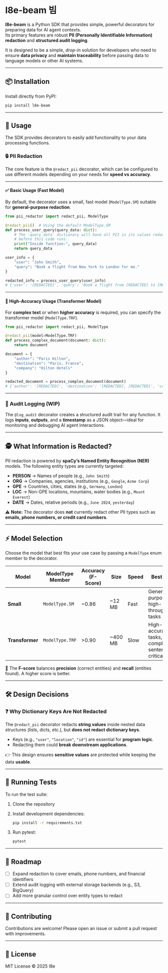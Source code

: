 # l8e-beam 빔

**l8e-beam** is a Python SDK that provides simple, powerful decorators for preparing data for AI agent contexts.  
Its primary features are robust **PII (Personally Identifiable Information) redaction** and **structured audit logging**.

It is designed to be a simple, *drop-in* solution for developers who need to ensure **data privacy** and **maintain traceability** before passing data to language models or other AI systems.

---

## 📦 Installation

Install directly from PyPI:

```bash
pip install l8e-beam
````

---

## 🚀 Usage

The SDK provides decorators to easily add functionality to your data processing functions.

### 🔒 PII Redaction

The core feature is the `@redact_pii` decorator, which can be configured to use different models depending on your needs for **speed vs accuracy**.

---

#### ✅ Basic Usage (Fast Model)

By default, the decorator uses a small, fast model (`ModelType.SM`) suitable for **general-purpose redaction**.

```python
from pii_redactor import redact_pii, ModelType

@redact_pii()  # Using the default ModelType.SM
def process_user_query(query_data: dict):
    # The 'query_data' dictionary will have all PII in its values redacted
    # before this code runs.
    print("Inside function:", query_data)
    return query_data

user_info = {
    "user": "John Smith",
    "query": "Book a flight from New York to London for me."
}

redacted_info = process_user_query(user_info)
# {'user': '[REDACTED]', 'query': 'Book a flight from [REDACTED] to [REDACTED] for me.'}
```

---

#### 🎯 High-Accuracy Usage (Transformer Model)

For **complex text** or when **higher accuracy** is required, you can specify the transformer model (`ModelType.TRF`).

```python
from pii_redactor import redact_pii, ModelType

@redact_pii(model=ModelType.TRF)
def process_complex_document(document: dict):
    return document

document = {
    "author": "Paris Hilton",
    "destination": "Paris, France",
    "company": "Hilton Hotels"
}

redacted_document = process_complex_document(document)
# {'author': '[REDACTED]', 'destination': '[REDACTED], [REDACTED]', 'company': '[REDACTED]'}
```

---

### 📜 Audit Logging (WIP)

The `@log_audit` decorator creates a structured audit trail for any function.
It logs **inputs**, **outputs**, and a **timestamp** as a JSON object—ideal for monitoring and debugging AI agent interactions.

---

## 🕵️ What Information is Redacted?

PII redaction is powered by **spaCy’s Named Entity Recognition (NER)** models.
The following entity types are currently targeted:

* **PERSON** → Names of people (e.g., `John Smith`)
* **ORG** → Companies, agencies, institutions (e.g., `Google`, `Acme Corp`)
* **GPE** → Countries, cities, states (e.g., `Germany`, `London`)
* **LOC** → Non-GPE locations, mountains, water bodies (e.g., `Mount Everest`)
* **DATE** → Dates, relative periods (e.g., `June 2024`, `yesterday`)

⚠️ **Note:** The decorator does **not** currently redact other PII types such as **emails, phone numbers, or credit card numbers**.

---

## ⚡ Model Selection

Choose the model that best fits your use case by passing a `ModelType` enum member to the decorator.

| Model           | ModelType Member | Accuracy (F-Score) | Size     | Speed | Best For                                             |
| --------------- | ---------------- | ------------------ | -------- | ----- | ---------------------------------------------------- |
| **Small**       | `ModelType.SM`   | \~0.86             | \~12 MB  | Fast  | General-purpose, high-throughput tasks               |
| **Transformer** | `ModelType.TRF`  | >0.90              | \~400 MB | Slow  | High-accuracy tasks, complex sentences, critical PII |

🔹 The **F-score** balances **precision** (correct entities) and **recall** (entities found). A higher score is better.

---

## 🛠️ Design Decisions

### ❓ Why Dictionary Keys Are Not Redacted

The `@redact_pii` decorator redacts **string values** inside nested data structures (lists, dicts, etc.), but **does not redact dictionary keys**.

* Keys (e.g., `"user"`, `"location"`, `"id"`) are essential for **program logic**.
* Redacting them could **break downstream applications**.

👉 This design ensures **sensitive values** are protected while keeping the data **usable**.

---

## 🧪 Running Tests

To run the test suite:

1. Clone the repository

2. Install development dependencies:

   ```bash
   pip install -r requirements.txt
   ```

3. Run pytest:

   ```bash
   pytest
   ```

---

## 📌 Roadmap

* [ ] Expand redaction to cover emails, phone numbers, and financial identifiers
* [ ] Extend audit logging with external storage backends (e.g., S3, BigQuery)
* [ ] Add more granular control over entity types to redact

---

## 🤝 Contributing

Contributions are welcome! Please open an issue or submit a pull request with improvements.

---

## 📄 License

MIT License © 2025 l8e
